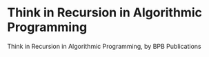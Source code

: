 # Think in Recursion in Algorithmic Programming
 Think in Recursion in Algorithmic Programming, by BPB Publications
